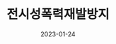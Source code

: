 ---
title: 전시성폭력재발방지
date: 2023-01-24
banner:
  title:
  summary:
  imageLink: https://r2.womenandwar.net/2022/06/%EC%84%B8%EA%B3%84%EC%8B%9C%EB%AF%BC%EC%84%B1%EB%AA%85-%EB%B9%84%EC%9C%A8-%EC%88%98%EC%A0%95-002.png
  itemLink:
---